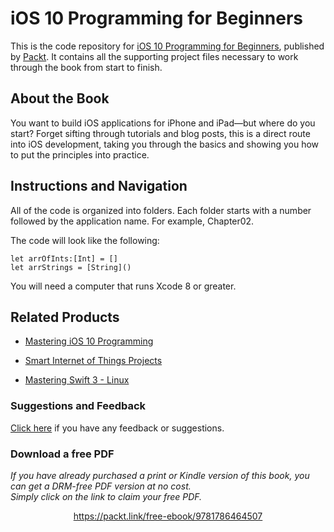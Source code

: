 


# iOS 10 Programming for Beginners
This is the code repository for [iOS 10 Programming for Beginners](https://www.packtpub.com/application-development/ios-10-programming-beginners?utm_source=github&utm_medium=repository&utm_campaign=9781786464507), published by [Packt](https://www.packtpub.com/?utm_source=github). It contains all the supporting project files necessary to work through the book from start to finish.
## About the Book
You want to build iOS applications for iPhone and iPad—but where do you start? Forget sifting through tutorials and blog posts, this is a direct route into iOS development, taking you through the basics and showing you how to put the principles into practice.


## Instructions and Navigation
All of the code is organized into folders. Each folder starts with a number followed by the application name. For example, Chapter02.



The code will look like the following:
```
let arrOfInts:[Int] = []
let arrStrings = [String]()
```

You will need a computer that runs Xcode 8 or greater.

## Related Products
* [Mastering iOS 10 Programming](https://www.packtpub.com/application-development/mastering-ios-10-programming?utm_source=github&utm_medium=repository&utm_campaign=9781786469359)

* [Smart Internet of Things Projects](https://www.packtpub.com/hardware-and-creative/smart-internet-things-projects?utm_source=github&utm_medium=repository&utm_campaign=9781786466518)

* [Mastering Swift 3 - Linux](https://www.packtpub.com/application-development/mastering-swift-3-linux?utm_source=github&utm_medium=repository&utm_campaign=9781786461414)

### Suggestions and Feedback
[Click here](https://docs.google.com/forms/d/e/1FAIpQLSe5qwunkGf6PUvzPirPDtuy1Du5Rlzew23UBp2S-P3wB-GcwQ/viewform) if you have any feedback or suggestions.
### Download a free PDF

 <i>If you have already purchased a print or Kindle version of this book, you can get a DRM-free PDF version at no cost.<br>Simply click on the link to claim your free PDF.</i>
<p align="center"> <a href="https://packt.link/free-ebook/9781786464507">https://packt.link/free-ebook/9781786464507 </a> </p>